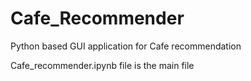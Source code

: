# Cafe_Recommender
Python based GUI application for Cafe recommendation

Cafe_recommender.ipynb file is the main file
